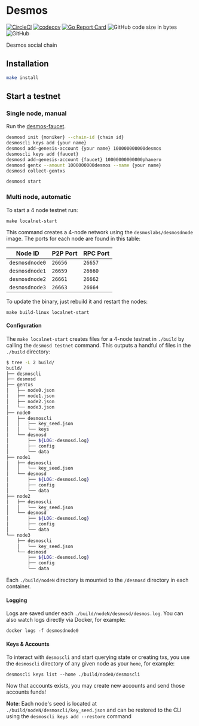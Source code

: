# Desmos

[![CircleCI](https://circleci.com/gh/desmos-labs/desmos/tree/develop.svg?style=shield)](https://circleci.com/gh/desmos-labs/desmos/tree/develop)
[![codecov](https://codecov.io/gh/desmos-labs/desmos/branch/develop/graph/badge.svg)](https://codecov.io/gh/desmos-labs/desmos/branch/develop)
[![Go Report Card](https://goreportcard.com/badge/github.com/desmos-labs/desmos)](https://goreportcard.com/report/github.com/desmos-labs/desmos)
![GitHub code size in bytes](https://img.shields.io/github/languages/code-size/desmos-labs/desmos.svg)
![GitHub](https://img.shields.io/github/license/desmos-labs/desmos.svg)

Desmos social chain

## Installation
``` sh
make install
```

## Start a testnet

### Single node, manual
Run the [desmos-faucet](https://github.com/desmos-labs/desmos-faucet).

``` sh
desmosd init {moniker} --chain-id {chain id}
desmoscli keys add {your name}
desmosd add-genesis-account {your name} 100000000000desmos
desmoscli keys add {faucet}
desmosd add-genesis-account {faucet} 10000000000000phanero
desmosd gentx --amount 1000000000desmos --name {your name}
desmosd collect-gentxs
```

``` sh
desmosd start
```

### Multi node, automatic
To start a 4 node testnet run:

```
make localnet-start
```

This command creates a 4-node network using the `desmoslabs/desmosdnode` image.
The ports for each node are found in this table:

| Node ID | P2P Port | RPC Port |
| --------|-------|------|
| `desmosdnode0` | `26656` | `26657` |
| `desmosdnode1` | `26659` | `26660` |
| `desmosdnode2` | `26661` | `26662` |
| `desmosdnode3` | `26663` | `26664` |

To update the binary, just rebuild it and restart the nodes:

```
make build-linux localnet-start
```

#### Configuration

The `make localnet-start` creates files for a 4-node testnet in `./build` by
calling the `desmosd testnet` command. This outputs a handful of files in the
`./build` directory:

```bash
$ tree -L 2 build/
build/
├── desmoscli
├── desmosd
├── gentxs
│   ├── node0.json
│   ├── node1.json
│   ├── node2.json
│   └── node3.json
├── node0
│   ├── desmoscli
│   │   ├── key_seed.json
│   │   └── keys
│   └── desmosd
│       ├── ${LOG:-desmosd.log}
│       ├── config
│       └── data
├── node1
│   ├── desmoscli
│   │   └── key_seed.json
│   └── desmosd
│       ├── ${LOG:-desmosd.log}
│       ├── config
│       └── data
├── node2
│   ├── desmoscli
│   │   └── key_seed.json
│   └── desmosd
│       ├── ${LOG:-desmosd.log}
│       ├── config
│       └── data
└── node3
    ├── desmoscli
    │   └── key_seed.json
    └── desmosd
        ├── ${LOG:-desmosd.log}
        ├── config
        └── data
```

Each `./build/nodeN` directory is mounted to the `/desmosd` directory in each container.

#### Logging
Logs are saved under each `./build/nodeN/desmosd/desmos.log`. You can also watch logs
directly via Docker, for example:

```
docker logs -f desmosdnode0
```

#### Keys & Accounts
To interact with `desmoscli` and start querying state or creating txs, you use the
`desmoscli` directory of any given node as your `home`, for example:

```shell
desmoscli keys list --home ./build/node0/desmoscli
```

Now that accounts exists, you may create new accounts and send those accounts
funds!

**Note**: Each node's seed is located at `./build/nodeN/desmoscli/key_seed.json` and can be restored to the CLI using the `desmoscli keys add --restore` command